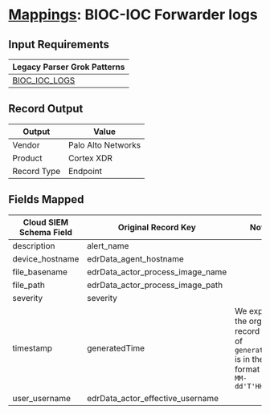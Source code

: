 # [Mappings](README.md): BIOC-IOC Forwarder logs

## Input Requirements

|Legacy Parser Grok Patterns|
|-------------|
|[BIOC_IOC_LOGS](../legacy_parsers/BIOC_IOC_LOGS.md)|

## Record Output

|Output|Value|
|------|-----|
|Vendor|Palo Alto Networks|
|Product|Cortex XDR|
|Record Type|Endpoint|

## Fields Mapped

|Cloud SIEM Schema Field|Original Record Key|Notes|
|-----------------------|-------------------|-----|
|description|alert_name||
|device_hostname|edrData_agent_hostname||
|file_basename|edrData_actor_process_image_name||
|file_path|edrData_actor_process_image_path||
|severity|severity||
|timestamp|generatedTime|We expect the orginal record value of `generatedTime` is in the format `yyyy-MM-dd'T'HH:mm:ss`|
|user_username|edrData_actor_effective_username||

